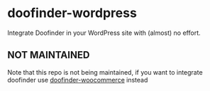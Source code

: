 # doofinder-wordpress
Integrate Doofinder in your WordPress site with (almost) no effort.
## NOT MAINTAINED
Note that this repo is not being maintained, if you want to integrate doofinder use [doofinder-woocommerce](https://github.com/doofinder/doofinder-woocommerce) instead

